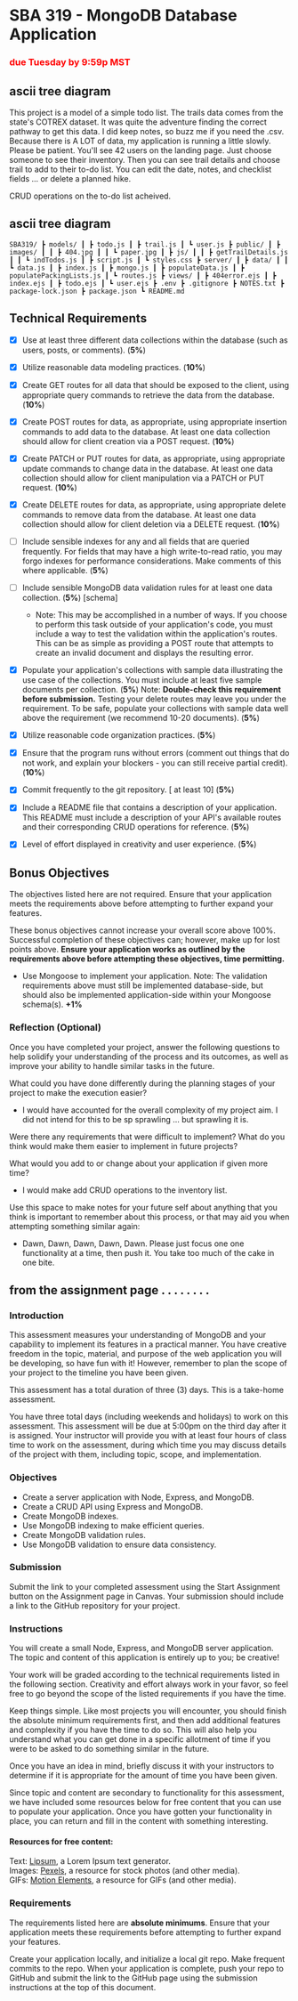 # SBA 319 - MongoDB Database Application
### <span style="color: red;">due Tuesday by 9:59p MST</span>

## ascii tree diagram

This project is a model of a simple todo list. The trails data comes from the state's COTREX dataset. It was quite the adventure finding the correct pathway to get this data. I did keep notes, so buzz me if you need the .csv. Because there is A LOT of data, my application is running a little slowly. Please be patient. You'll see 42 users on the landing page. Just choose someone to see their inventory. Then you can see trail details and choose trail to add to their to-do list. You can edit the date, notes, and checklist fields ... or delete a planned hike.

CRUD operations on the to-do list acheived.

## ascii tree diagram

`SBA319/
┣ models/
┃ ┣ todo.js
┃ ┣ trail.js
┃ ┗ user.js
┣ public/
┃ ┣ images/
┃ ┃ ┣ 404.jpg
┃ ┃ ┗ paper.jpg
┃ ┣ js/
┃ ┃ ┣ getTrailDetails.js
┃ ┃ ┗ indTodos.js
┃ ┣ script.js
┃ ┗ styles.css
┣ server/
┃ ┣ data/
┃ ┃ ┗ data.js
┃ ┣ index.js
┃ ┣ mongo.js
┃ ┣ populateData.js
┃ ┣ populatePackingLists.js
┃ ┗ routes.js
┣ views/
┃ ┣ 404error.ejs
┃ ┣ index.ejs
┃ ┣ todo.ejs
┃ ┗ user.ejs
┣ .env
┣ .gitignore
┣ NOTES.txt
┣ package-lock.json
┣ package.json
┗ README.md`

## Technical Requirements

- [X] Use at least three different data collections within the database (such as users, posts, or comments). (**5%**)
- [X] Utilize reasonable data modeling practices. (**10%**)
- [X] Create GET routes for all data that should be exposed to the client, using appropriate query commands to retrieve the data from the database. (**10%**)
- [X] Create POST routes for data, as appropriate, using appropriate insertion commands to add data to the database. At least one data collection should allow for client creation via a POST request. (**10%**)
- [X] Create PATCH or PUT routes for data, as appropriate, using appropriate update commands to change data in the database. At least one data collection should allow for client manipulation via a PATCH or PUT request. (**10%**)
- [X] Create DELETE routes for data, as appropriate, using appropriate delete commands to remove data from the database. At least one data collection should allow for client deletion via a DELETE request. (**10%**)
- [ ] Include sensible indexes for any and all fields that are queried frequently. For fields that may have a high write-to-read ratio, you may forgo indexes for performance considerations. Make comments of this where applicable. (**5%**)
- [ ] Include sensible MongoDB data validation rules for at least one data collection. (**5%**) [schema]
  - Note: This may be accomplished in a number of ways. If you choose to perform this task outside of your application's code, you must include a way to test the validation within the application's routes. This can be as simple as providing a POST route that attempts to create an invalid document and displays the resulting error.
- [X] Populate your application's collections with sample data illustrating the use case of the collections. You must include at least five sample documents per collection.  (**5%**)
Note: **Double-check this requirement before submission.** Testing your delete routes may leave you under the requirement. To be safe, populate your collections with sample data well above the requirement (we recommend 10-20 documents). (**5%**)
- [X] Utilize reasonable code organization practices.  (**5%**)
- [X] Ensure that the program runs without errors (comment out things that do not work, and explain your blockers - you can still receive partial credit).  (**10%**)
- [X] Commit frequently to the git repository. [ at least 10] (**5%**)
- [X] Include a README file that contains a description of your application.
This README must include a description of your API's available routes and their corresponding CRUD operations for reference.  (**5%**)
- [X] Level of effort displayed in creativity and user experience.  (**5%**)


## Bonus Objectives
The objectives listed here are not required. Ensure that your application meets the requirements above before attempting to further expand your features.

These bonus objectives cannot increase your overall score above 100%. Successful completion of these objectives can; however, make up for lost points above. **Ensure your application works as outlined by the requirements above before attempting these objectives, time permitting.**

- Use Mongoose to implement your application.
Note: The validation requirements above must still be implemented database-side, but should also be implemented application-side within your Mongoose schema(s). **+1%**	

### Reflection (Optional)
Once you have completed your project, answer the following questions to help solidify your understanding of the process and its outcomes, as well as improve your ability to handle similar tasks in the future.

What could you have done differently during the planning stages of your project to make the execution easier? 
- I would have accounted for the overall complexity of my project aim. I did not intend for this to be sp sprawling ... but sprawling it is.


Were there any requirements that were difficult to implement? What do you think would make them easier to implement in future projects?

What would you add to or change about your application if given more time?
- I would make add CRUD operations to the inventory list.

Use this space to make notes for your future self about anything that you think is important to remember about this process, or that may aid you when attempting something similar again:
- Dawn, Dawn, Dawn, Dawn, Dawn. Please just focus one one functionality at a time, then push it. You take too much of the cake in one bite.

## from the assignment page . . . . . . . . 

### Introduction

This assessment measures your understanding of MongoDB and your capability to implement its features in a practical manner. You have creative freedom in the topic, material, and purpose of the web application you will be developing, so have fun with it! However, remember to plan the scope of your project to the timeline you have been given.

This assessment has a total duration of three (3) days. This is a take-home assessment.

You have three total days (including weekends and holidays) to work on this assessment. This assessment will be due at 5:00pm on the third day after it is assigned. Your instructor will provide you with at least four hours of class time to work on the assessment, during which time you may discuss details of the project with them, including topic, scope, and implementation.

### Objectives

- Create a server application with Node, Express, and MongoDB.
- Create a CRUD API using Express and MongoDB.
- Create MongoDB indexes.
- Use MongoDB indexing to make efficient queries.
- Create MongoDB validation rules.
- Use MongoDB validation to ensure data consistency.

### Submission

Submit the link to your completed assessment using the Start Assignment button on the Assignment page in Canvas. Your submission should include a link to the GitHub repository for your project.

### Instructions

You will create a small Node, Express, and MongoDB server application. The topic and content of this application is entirely up to you; be creative!

Your work will be graded according to the technical requirements listed in the following section. Creativity and effort always work in your favor, so feel free to go beyond the scope of the listed requirements if you have the time.

Keep things simple. Like most projects you will encounter, you should finish the absolute minimum requirements first, and then add additional features and complexity if you have the time to do so. This will also help you understand what you can get done in a specific allotment of time if you were to be asked to do something similar in the future.

Once you have an idea in mind, briefly discuss it with your instructors to determine if it is appropriate for the amount of time you have been given.

Since topic and content are secondary to functionality for this assessment, we have included some resources below for free content that you can use to populate your application. Once you have gotten your functionality in place, you can return and fill in the content with something interesting.

#### Resources for free content:

Text: <a href="https://www.lipsum.com">Lipsum</a>, a Lorem Ipsum text generator.<br>
Images: <a href="https://www.pexels.com">Pexels</a>, a resource for stock photos (and other media).<br>
GIFs: <a href="https://www.motionelements.com/search/gif">Motion Elements<a/>, a resource for GIFs (and other media).

### Requirements

The requirements listed here are **absolute minimums**. Ensure that your application meets these requirements before attempting to further expand your features.

Create your application locally, and initialize a local git repo. Make frequent commits to the repo. When your application is complete, push your repo to GitHub and submit the link to the GitHub page using the submission instructions at the top of this document.

